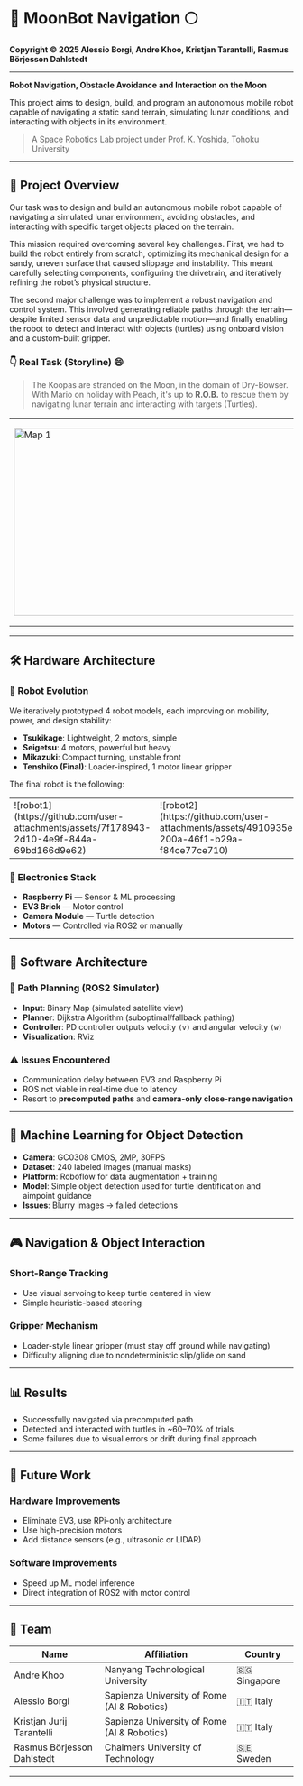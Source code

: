 # 🤖 MoonBot Navigation 🌕

**Copyright © 2025 Alessio Borgi, Andre Khoo, Kristjan Tarantelli, Rasmus Börjesson Dahlstedt**

---

**Robot Navigation, Obstacle Avoidance and Interaction on the Moon**

This project aims to design, build, and program an autonomous mobile robot capable of navigating a static sand terrain, simulating lunar conditions, and interacting with objects in its environment. 

> A Space Robotics Lab project under Prof. K. Yoshida, Tohoku University  
---

## 🚀 Project Overview

Our task was to design and build an autonomous mobile robot capable of navigating a simulated lunar environment, avoiding obstacles, and interacting with specific target objects placed on the terrain.

This mission required overcoming several key challenges. First, we had to build the robot entirely from scratch, optimizing its mechanical design for a sandy, uneven surface that caused slippage and instability. This meant carefully selecting components, configuring the drivetrain, and iteratively refining the robot’s physical structure.

The second major challenge was to implement a robust navigation and control system. This involved generating reliable paths through the terrain—despite limited sensor data and unpredictable motion—and finally enabling the robot to detect and interact with objects (turtles) using onboard vision and a custom-built gripper.

### 👇 Real Task (Storyline) 😄
> The Koopas are stranded on the Moon, in the domain of Dry-Bowser. With Mario on holiday with Peach, it's up to **R.O.B.** to rescue them by navigating lunar terrain and interacting with targets (Turtles).
<p align="center">
  <table>
    <tr>
      <td>
        <img width="616" height="333" alt="Map 1" src="https://github.com/user-attachments/assets/6b826c1c-890a-459f-9874-bbda8fe49c25" />
      </td>
      <td>
        <img width="676" height="362" alt="Map 2" src="https://github.com/user-attachments/assets/16d7b243-25c1-47a4-8a33-423a71570960" />
      </td>
    </tr>
  </table>
</p>


---

## 🛠️ Hardware Architecture

### 🤖 Robot Evolution
We iteratively prototyped 4 robot models, each improving on mobility, power, and design stability:
- **Tsukikage**: Lightweight, 2 motors, simple
- **Seigetsu**: 4 motors, powerful but heavy
- **Mikazuki**: Compact turning, unstable front
- **Tenshiko (Final)**: Loader-inspired, 1 motor linear gripper

The final robot is the following: 

<p align="center">
  <table>
    <tr>
      <td>
        ![robot1](https://github.com/user-attachments/assets/7f178943-2d10-4e9f-844a-69bd166d9e62)
      </td>
      <td>
        ![robot2](https://github.com/user-attachments/assets/4910935e-200a-46f1-b29a-f84ce77ce710)
      </td>
    </tr>
  </table>
</p>

### 🧠 Electronics Stack
- **Raspberry Pi** — Sensor & ML processing
- **EV3 Brick** — Motor control
- **Camera Module** — Turtle detection
- **Motors** — Controlled via ROS2 or manually

---

## 📡 Software Architecture

### 🧭 Path Planning (ROS2 Simulator)
- **Input**: Binary Map (simulated satellite view)
- **Planner**: Dijkstra Algorithm (suboptimal/fallback pathing)
- **Controller**: PD controller outputs velocity `(v)` and angular velocity `(w)`
- **Visualization**: RViz

### ⚠️ Issues Encountered
- Communication delay between EV3 and Raspberry Pi
- ROS not viable in real-time due to latency
- Resort to **precomputed paths** and **camera-only close-range navigation**

---

## 🧠 Machine Learning for Object Detection

- **Camera**: GC0308 CMOS, 2MP, 30FPS
- **Dataset**: 240 labeled images (manual masks)
- **Platform**: Roboflow for data augmentation + training
- **Model**: Simple object detection used for turtle identification and aimpoint guidance
- **Issues**: Blurry images → failed detections

---

## 🎮 Navigation & Object Interaction

### Short-Range Tracking
- Use visual servoing to keep turtle centered in view
- Simple heuristic-based steering

### Gripper Mechanism
- Loader-style linear gripper (must stay off ground while navigating)
- Difficulty aligning due to nondeterministic slip/glide on sand

---

## 📊 Results

- Successfully navigated via precomputed path
- Detected and interacted with turtles in ~60–70% of trials
- Some failures due to visual errors or drift during final approach

---

## 🔭 Future Work

### Hardware Improvements
- Eliminate EV3, use RPi-only architecture
- Use high-precision motors
- Add distance sensors (e.g., ultrasonic or LIDAR)

### Software Improvements
- Speed up ML model inference
- Direct integration of ROS2 with motor control

---

## 👥 Team

| Name                         | Affiliation                                | Country |
|------------------------------|---------------------------------------------|---------|
| Andre Khoo                  | Nanyang Technological University            | 🇸🇬 Singapore |
| Alessio Borgi               | Sapienza University of Rome (AI & Robotics) | 🇮🇹 Italy |
| Kristjan Jurij Tarantelli   | Sapienza University of Rome (AI & Robotics) | 🇮🇹 Italy |
| Rasmus Börjesson Dahlstedt | Chalmers University of Technology           | 🇸🇪 Sweden |

---
